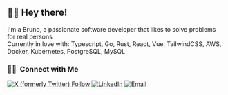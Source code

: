
<h2> 👋🏻 Hey there!</h2>

<p>
  I'm a Bruno, a passionate software developer that likes to solve problems for real persons<br />
  Currently in love with: Typescript, Go, Rust, React, Vue, TailwindCSS, AWS, Docker, Kubernetes, PostgreSQL, MySQL
</p>

<h3> 🤝🏻 &nbsp;Connect with Me </h3>

<p align="center">

<a href="https://x.com/brunoeduardodev" target="_blank"><img alt="X (formerly Twitter) Follow" src="https://img.shields.io/twitter/follow/brunoeduardodev?style=social"></a>
<a href="https://www.linkedin.com/in/bruno-eduardo-dev/"><img alt="LinkedIn" src="https://img.shields.io/badge/LinkedIn%20Bruno%20Eduardo-blue?style=flat-square&logo=linkedin"></a>
<a href="mailto:brunoeduardo.dev@gmail.com"><img alt="Email" src="https://img.shields.io/badge/Email-brunoeduardo.dev@gmail.com-blue?style=flat-square&logo=gmail"></a>
</p>

